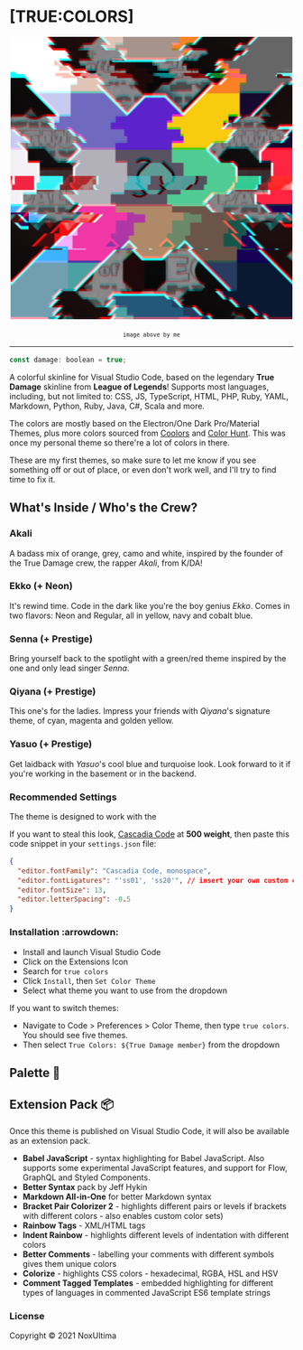 # [TRUE:COLORS]

<div align=center>

![true damage](./icon.jpg)

<small>`image above by me`</small>

</div>

--- 

```js
const damage: boolean = true;
```

A colorful skinline for Visual Studio Code, based on the legendary **True Damage** skinline from **League of Legends**! Supports most languages, including, but not limited to: CSS, JS, TypeScript, HTML, PHP, Ruby, YAML, Markdown, Python, Ruby, Java, C#, Scala and more. 

The colors are mostly based on the Electron/One Dark Pro/Material Themes, plus more colors sourced from [Coolors](coolors.co) and [Color Hunt](colorhunt.com). This was once my personal theme so there're a lot of colors in there.

These are my first themes, so make sure to let me know if you see something off or out of place, or even don't work well, and I'll try to find time to fix it.

## What's Inside / Who's the Crew? 

### Akali

A badass mix of orange, grey, camo and white, inspired by the founder of the True Damage crew, the rapper _Akali_, from K/DA!

### Ekko (+ Neon)

It's rewind time. Code in the dark like you're the boy genius _Ekko_. Comes in two flavors: Neon and Regular, all in yellow, navy and cobalt blue.

### Senna (+ Prestige)

Bring yourself back to the spotlight with a green/red theme inspired by the one and only lead singer _Senna_. 

### Qiyana (+ Prestige)

This one's for the ladies. Impress your friends with _Qiyana_'s signature theme, of cyan, magenta and golden yellow. 

### Yasuo (+ Prestige)

Get laidback with _Yasuo_'s cool blue and turquoise look. Look forward to it if you're working in the basement or in the backend.

### Recommended Settings 

The theme is designed to work with the


If you want to steal this look, [Cascadia Code](https://github.com/microsoft/cascadia-code) at **500 weight**, then paste this code snippet in your `settings.json` file:

```json
{
  "editor.fontFamily": "Cascadia Code, monospace",
  "editor.fontLigatures": "'ss01', 'ss20'", // insert your own custom configuration here
  "editor.fontSize": 13,
  "editor.letterSpacing": -0.5
}
```

### Installation :arrowdown:

- Install and launch Visual Studio Code
- Click on the Extensions Icon
- Search for `true colors`
- Click `Install`, then `Set Color Theme`
- Select what theme you want to use from the dropdown

If you want to switch themes:

- Navigate to Code > Preferences > Color Theme, then type `true colors`. You should see five themes.
- Then select `True Colors: ${True Damage member}` from the dropdown

## Palette 🎨

## Extension Pack 📦

Once this theme is published on Visual Studio Code, it will also be available as an extension pack.

- **Babel JavaScript** - syntax highlighting for Babel JavaScript. Also supports some experimental JavaScript features, and support for Flow, GraphQL and Styled Components.
- **Better Syntax** pack by Jeff Hykin
- **Markdown All-in-One** for better Markdown syntax
- **Bracket Pair Colorizer 2** - highlights different pairs or levels if brackets with different colors - also enables custom color sets)
- **Rainbow Tags** - XML/HTML tags
- **Indent Rainbow** - highlights different levels of indentation with different colors
- **Better Comments** - labelling your comments with different symbols gives them unique colors
- **Colorize** - highlights CSS colors - hexadecimal, RGBA, HSL and HSV
- **Comment Tagged Templates** - embedded highlighting for different types of languages in commented JavaScript ES6 template strings

### License

Copyright &copy; 2021 NoxUltima

